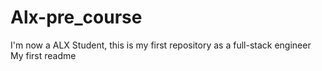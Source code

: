 # Alx-pre_course
I'm now a ALX Student, this is my first repository as a full-stack engineer
My first readme
